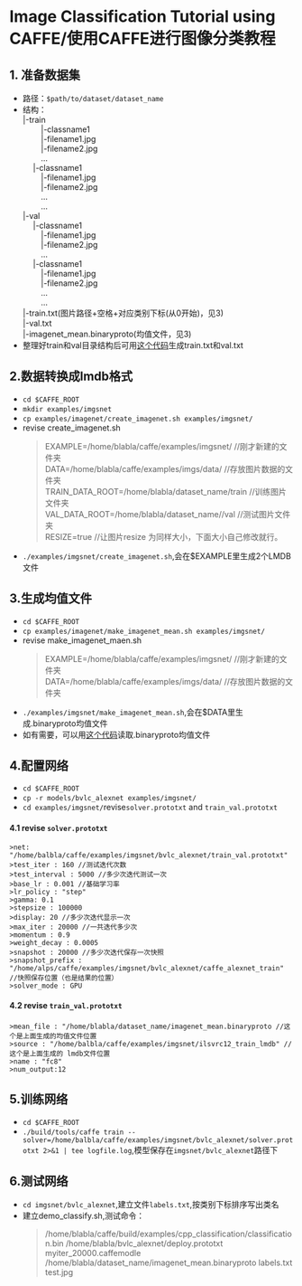 # Image Classification Tutorial using CAFFE/使用CAFFE进行图像分类教程
## 1. 准备数据集 
* 路径：`$path/to/dataset/dataset_name`
* 结构：  
|-train  
&emsp;&emsp;  |-classname1  
&emsp;&emsp;  |-filename1.jpg  
&emsp;&emsp;  |-filename2.jpg  
&emsp;&emsp;        ...  
&emsp;    |-classname1  
&emsp;&emsp;    |-filename1.jpg  
&emsp;&emsp;        |-filename2.jpg  
&emsp;&emsp;        ...  
&emsp;&emsp;    ...  
|-val  
&emsp;    |-classname1  
&emsp;&emsp;        |-filename1.jpg  
&emsp;&emsp;        |-filename2.jpg  
&emsp;&emsp;        ...  
&emsp;    |-classname1  
&emsp;&emsp;        |-filename1.jpg  
&emsp;&emsp;        |-filename2.jpg  
&emsp;&emsp;        ...  
&emsp;&emsp;    ...  
|-train.txt(图片路径+空格+对应类别下标(从0开始)，见3)  
|-val.txt  
|-imagenet_mean.binaryproto(均值文件，见3)  
* 整理好train和val目录结构后可用[这个代码](../utils/generate_labels.py)生成train.txt和val.txt  

## 2.数据转换成lmdb格式  
* `cd $CAFFE_ROOT`
* `mkdir examples/imgsnet`
* `cp examples/imagenet/create_imagenet.sh examples/imgsnet/`
* revise create_imagenet.sh
    >EXAMPLE=/home/blabla/caffe/examples/imgsnet/ //刚才新建的文件夹  
    >DATA=/home/blabla/caffe/examples/imgs/data/ //存放图片数据的文件夹  
    >TRAIN_DATA_ROOT=/home/blabla/dataset_name/train //训练图片文件夹  
    >VAL_DATA_ROOT=/home/blabla/dataset_name//val //测试图片文件夹  
    >RESIZE=true //让图片resize 为同样大小，下面大小自己修改就行。   
* `./examples/imgsnet/create_imagenet.sh`,会在$EXAMPLE里生成2个LMDB文件   

## 3.生成均值文件  
* `cd $CAFFE_ROOT`
* `cp examples/imagenet/make_imagenet_mean.sh examples/imgsnet/`
* revise make_imagenet_maen.sh
    >EXAMPLE=/home/blabla/caffe/examples/imgsnet/ //刚才新建的文件夹  
    >DATA=/home/blabla/caffe/examples/imgs/data/ //存放图片数据的文件夹  
* `./examples/imgsnet/make_imagenet_mean.sh`,会在$DATA里生成.binaryproto均值文件  
* 如有需要，可以用[这个代码](../utils/read_mean.py)读取.binaryproto均值文件  

## 4.配置网络
* `cd $CAFFE_ROOT`
* `cp -r models/bvlc_alexnet examples/imgsnet/`
* `cd examples/imgsnet/`revise`solver.prototxt` and `train_val.prototxt`

#### 4.1 revise `solver.prototxt`
    >net: "/home/balbla/caffe/examples/imgsnet/bvlc_alexnet/train_val.prototxt" 
    >test_iter : 160 //测试迭代次数 
    >test_interval : 5000 //多少次迭代测试一次 
    >base_lr : 0.001 //基础学习率 
    >lr_policy : "step" 
    >gamma: 0.1 
    >stepsize : 100000 
    >display: 20 //多少次迭代显示一次 
    >max_iter : 20000 //一共迭代多少次 
    >momentum : 0.9 
    >weight_decay : 0.0005 
    >snapshot : 20000 //多少次迭代保存一次快照 
    >snapshot_prefix : "/home/alps/caffe/examples/imgsnet/bvlc_alexnet/caffe_alexnet_train" //快照保存位置（也是结果的位置） 
    >solver_mode : GPU

#### 4.2 revise `train_val.prototxt`
    >mean_file : "/home/blabla/dataset_name/imagenet_mean.binaryproto //这个是上面生成的均值文件位置 
    >source : "/home/balbla/caffe/examples/imgsnet/ilsvrc12_train_lmdb" //这个是上面生成的 lmdb文件位置
    >name : "fc8"
    >num_output:12

## 5.训练网络
* `cd $CAFFE_ROOT`
* `./build/tools/caffe train --solver=/home/balbla/caffe/examples/imgsnet/bvlc_alexnet/solver.prototxt 2>&1 | tee logfile.log`,模型保存在`imgsnet/bvlc_alexnet`路径下

## 6.测试网络
* `cd imgsnet/bvlc_alexnet`,建立文件`labels.txt`,按类别下标排序写出类名
* 建立demo_classify.sh,测试命令：
    >/home/blabla/caffe/build/examples/cpp_classification/classification.bin /home/blabla/bvlc_alexnet/deploy.prototxt myiter_20000.caffemodle /home/blabla/dataset_name/imagenet_mean.binaryproto labels.txt test.jpg
